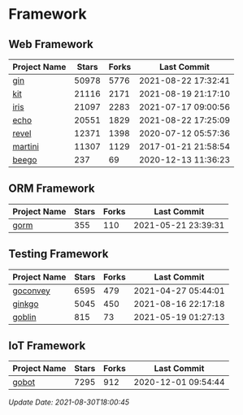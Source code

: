 # Framework

## Web Framework
| Project Name | Stars | Forks | Last Commit |
| ------------ | ----- | ----- | ----------- |
| [gin](https://github.com/gin-gonic/gin) | 50978 | 5776 | 2021-08-22 17:32:41 |
| [kit](https://github.com/go-kit/kit) | 21116 | 2171 | 2021-08-19 21:17:10 |
| [iris](https://github.com/kataras/iris) | 21097 | 2283 | 2021-07-17 09:00:56 |
| [echo](https://github.com/labstack/echo) | 20551 | 1829 | 2021-08-22 17:25:09 |
| [revel](https://github.com/revel/revel) | 12371 | 1398 | 2020-07-12 05:57:36 |
| [martini](https://github.com/go-martini/martini) | 11307 | 1129 | 2017-01-21 21:58:54 |
| [beego](https://github.com/astaxie/beego) | 237 | 69 | 2020-12-13 11:36:23 |

## ORM Framework
| Project Name | Stars | Forks | Last Commit |
| ------------ | ----- | ----- | ----------- |
| [gorm](https://github.com/jinzhu/gorm) | 355 | 110 | 2021-05-21 23:39:31 |

## Testing Framework
| Project Name | Stars | Forks | Last Commit |
| ------------ | ----- | ----- | ----------- |
| [goconvey](https://github.com/smartystreets/goconvey) | 6595 | 479 | 2021-04-27 05:44:01 |
| [ginkgo](https://github.com/onsi/ginkgo) | 5045 | 450 | 2021-08-16 22:17:18 |
| [goblin](https://github.com/franela/goblin) | 815 | 73 | 2021-05-19 01:27:13 |

## IoT Framework
| Project Name | Stars | Forks | Last Commit |
| ------------ | ----- | ----- | ----------- |
| [gobot](https://github.com/hybridgroup/gobot) | 7295 | 912 | 2020-12-01 09:54:44 |

*Update Date: 2021-08-30T18:00:45*